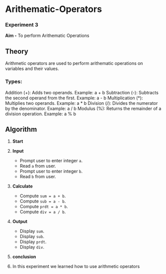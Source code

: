 # Arithematic-Operators

### Experiment 3

**Aim -** 
To perform Arithematic Operations

## Theory
Arithmetic operators are used to perform arithematic operations on variables and their values. 

### Types: 
Addition (+): Adds two operands.
Example: a + b
Subtraction (-): Subtracts the second operand from the first.
Example: a - b
Multiplication (*): Multiplies two operands.
Example: a * b
Division (/): Divides the numerator by the denominator.
Example: a / b
Modulus (%): Returns the remainder of a division operation.
Example: a % b

## Algorithm 

1. **Start**

2. **Input**
   - Prompt user to enter integer `a`.
   - Read `a` from user.
   - Prompt user to enter integer `b`.
   - Read `b` from user.

3. **Calculate**
   - Compute `sum = a + b`.
   - Compute `sub = a - b`.
   - Compute `prdt = a * b`.
   - Compute `div = a / b`.

4. **Output**
   - Display `sum`.
   - Display `sub`.
   - Display `prdt`.
   - Display `div`.

5. **conclusion**
6. In this experiment we learned how to use arithmetic operators
